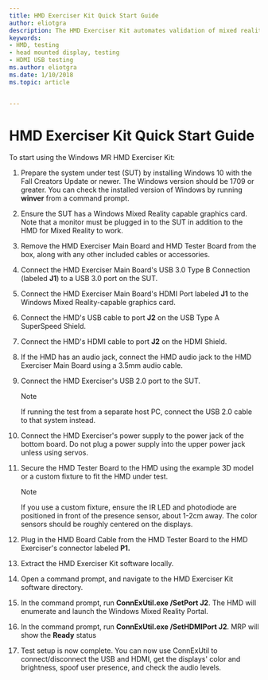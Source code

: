```yaml
---
title: HMD Exerciser Kit Quick Start Guide
author: eliotgra
description: The HMD Exerciser Kit automates validation of mixed reality (MR) head mounted displays (HMDs) and PCs.
keywords:
- HMD, testing
- head mounted display, testing
- HDMI USB testing 
ms.author: eliotgra
ms.date: 1/10/2018
ms.topic: article


---
```


# HMD Exerciser Kit Quick Start Guide

To start using the Windows MR HMD Exerciser Kit:

1.  Prepare the system under test (SUT) by installing Windows 10 with the Fall Creators Update or newer. The Windows version should be 1709 or greater. You can check the installed version of Windows by running **winver** from a command prompt. 

2.  Ensure the SUT has a Windows Mixed Reality capable graphics card. Note that a monitor must be plugged in to the SUT in addition to the HMD for Mixed Reality to work.

3.  Remove the HMD Exerciser Main Board and HMD Tester Board from the box, along with any other included cables or accessories.

4.  Connect the HMD Exerciser Main Board's USB 3.0 Type B Connection (labeled **J1**) to a USB 3.0 port on the SUT.

5.  Connect the HMD Exerciser Main Board's HDMI Port labeled **J1** to the Windows Mixed Reality-capable graphics card.

6.  Connect the HMD's USB cable to port **J2** on the USB Type A SuperSpeed Shield.

7.  Connect the HMD's HDMI cable to port **J2** on the HDMI Shield.

8.  If the HMD has an audio jack, connect the HMD audio jack to the HMD Exerciser Main Board using a 3.5mm audio cable.

9.  Connect the HMD Exerciser's USB 2.0 port to the SUT.

    > [!NOTE] 
    > If running the test from a separate host PC, connect the USB 2.0 cable to that system instead.

10. Connect the HMD Exerciser's power supply to the power jack of the bottom board. Do not plug a power supply into the upper power jack unless using servos.

11. Secure the HMD Tester Board to the HMD using the example 3D model or a custom fixture to fit the HMD under test.

    > [!NOTE]
    > If you use a custom fixture, ensure the IR LED and photodiode are positioned in front of the presence sensor, about 1-2cm away. The color sensors should be roughly centered on the displays.

12. Plug in the HMD Board Cable from the HMD Tester Board to the HMD Exerciser's connector labeled **P1.**

13. Extract the HMD Exerciser Kit software locally.

14. Open a command prompt, and navigate to the HMD Exerciser Kit software directory.

15. In the command prompt, run **ConnExUtil.exe /SetPort J2**. The HMD will enumerate and launch the Windows Mixed Reality Portal.

16. In the command prompt, run **ConnExUtil.exe /SetHDMIPort J2**. MRP will show the **Ready** status

17. Test setup is now complete. You can now use ConnExUtil to connect/disconnect the USB and HDMI, get the displays' color and brightness, spoof user presence, and check the audio levels.
